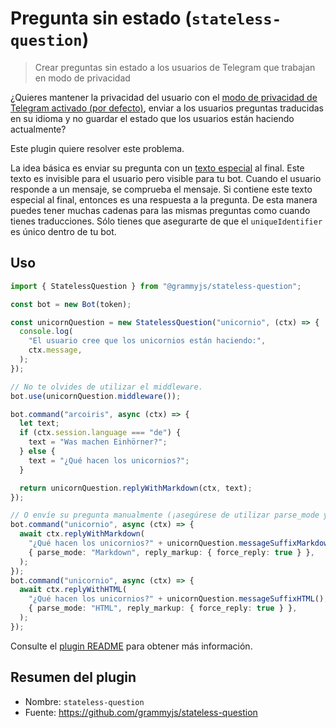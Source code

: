 # Pregunta sin estado (`stateless-question`)

<Tag type="official-es"/>

> Crear preguntas sin estado a los usuarios de Telegram que trabajan en modo de privacidad

¿Quieres mantener la privacidad del usuario con el [modo de privacidad de Telegram activado (por defecto)](https://core.telegram.org/bots#privacy-mode), enviar a los usuarios preguntas traducidas en su idioma y no guardar el estado que los usuarios están haciendo actualmente?

Este plugin quiere resolver este problema.

La idea básica es enviar su pregunta con un [texto especial](https://en.wikipedia.org/wiki/Zero-width_non-joiner) al final.
Este texto es invisible para el usuario pero visible para tu bot.
Cuando el usuario responde a un mensaje, se comprueba el mensaje.
Si contiene este texto especial al final, entonces es una respuesta a la pregunta.
De esta manera puedes tener muchas cadenas para las mismas preguntas como cuando tienes traducciones.
Sólo tienes que asegurarte de que el `uniqueIdentifier` es único dentro de tu bot.

## Uso

```ts
import { StatelessQuestion } from "@grammyjs/stateless-question";

const bot = new Bot(token);

const unicornQuestion = new StatelessQuestion("unicornio", (ctx) => {
  console.log(
    "El usuario cree que los unicornios están haciendo:",
    ctx.message,
  );
});

// No te olvides de utilizar el middleware.
bot.use(unicornQuestion.middleware());

bot.command("arcoiris", async (ctx) => {
  let text;
  if (ctx.session.language === "de") {
    text = "Was machen Einhörner?";
  } else {
    text = "¿Qué hacen los unicornios?";
  }

  return unicornQuestion.replyWithMarkdown(ctx, text);
});

// O envíe su pregunta manualmente (¡asegúrese de utilizar parse_mode y force_reply!).
bot.command("unicornio", async (ctx) => {
  await ctx.replyWithMarkdown(
    "¿Qué hacen los unicornios?" + unicornQuestion.messageSuffixMarkdown(),
    { parse_mode: "Markdown", reply_markup: { force_reply: true } },
  );
});
bot.command("unicornio", async (ctx) => {
  await ctx.replyWithHTML(
    "¿Qué hacen los unicornios?" + unicornQuestion.messageSuffixHTML(),
    { parse_mode: "HTML", reply_markup: { force_reply: true } },
  );
});
```

Consulte el [plugin README](https://github.com/grammyjs/stateless-question) para obtener más información.

## Resumen del plugin

- Nombre: `stateless-question`
- Fuente: <https://github.com/grammyjs/stateless-question>
